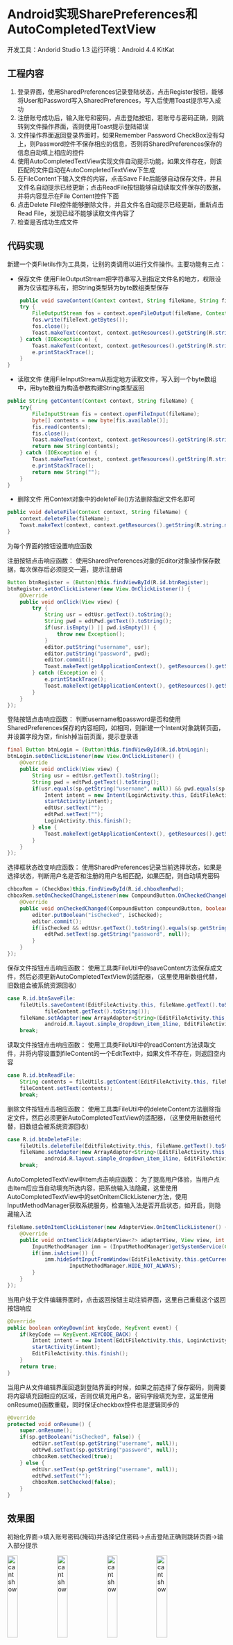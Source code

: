 # Android实现SharePreferences和AutoCompletedTextView

开发工具：Andorid Studio 1.3
运行环境：Android 4.4 KitKat

## 工程内容

1.	登录界面，使用SharedPreferences记录登陆状态，点击Register按钮，能够将User和Password写入SharedPreferences，写入后使用Toast提示写入成功
2.	注册账号成功后，输入账号和密码，点击登陆按钮，若账号与密码正确，则跳转到文件操作界面，否则使用Toast提示登陆错误
3.	文件操作界面返回登录界面时，如果Remember Password CheckBox没有勾上，则Password控件不保存相应的信息，否则将SharedPreferences保存的信息自动填上相应的控件
4.	使用AutoCompletedTextView实现文件自动提示功能，如果文件存在，则该匹配的文件自动在AutoCompletedTextView下生成
5.	在FileContent下输入文件的内容，点击Save File后能够自动保存文件，并且文件名自动提示已经更新；点击ReadFile按钮能够自动读取文件保存的数据，并将内容显示在File Content控件下面
6.	点击Delete File控件能够删除文件，并且文件名自动提示已经更新，重新点击Read File，发现已经不能够读取文件内容了
7.	检查是否成功生成文件

## 代码实现

新建一个类Filetils作为工具类，让别的类调用以进行文件操作。主要功能有三点：

- 保存文件
	使用FileOutputStream把字符串写入到指定文件名的地方，权限设置为仅该程序私有，把String类型转为byte数组类型保存
```java
	public void saveContent(Context context, String fileName, String fileText) {
    try {
        FileOutputStream fos = context.openFileOutput(fileName, Context.MODE_PRIVATE);
        fos.write(fileText.getBytes());
        fos.close();
        Toast.makeText(context, context.getResources().getString(R.string.msgSaveSuc), Toast.LENGTH_SHORT).show();
    } catch (IOException e) {
        Toast.makeText(context, context.getResources().getString(R.string.msgSaveFail), Toast.LENGTH_SHORT).show();
        e.printStackTrace();
    }
}
```
- 读取文件
	使用FileInputStream从指定地方读取文件，写入到一个byte数组中，用byte数组为构造参数构建String类型返回

```java
public String getContent(Context context, String fileName) {
    try{
        FileInputStream fis = context.openFileInput(fileName);
        byte[] contents = new byte[fis.available()];
        fis.read(contents);
        fis.close();
        Toast.makeText(context, context.getResources().getString(R.string.msgReadSuc), Toast.LENGTH_SHORT).show();
        return new String(contents);
    } catch (IOException e) {
        Toast.makeText(context, context.getResources().getString(R.string.msgReadFail), Toast.LENGTH_SHORT).show();
        e.printStackTrace();
        return new String("");
    }
}
```

- 删除文件
	用Context对象中的deleteFile()方法删除指定文件名即可
```java
public void deleteFile(Context context, String fileName) {
    context.deleteFile(fileName);
    Toast.makeText(context, context.getResources().getString(R.string.msgDelSuc), Toast.LENGTH_SHORT).show();
}
```

为每个界面的按钮设置响应函数

注册按钮点击响应函数：
使用SharedPreferences对象的Editor对象操作保存数据，每次保存后必须提交一遍，提示注册语

```java
Button btnRegister = (Button)this.findViewById(R.id.btnRegister);
btnRegister.setOnClickListener(new View.OnClickListener() {
    @Override
    public void onClick(View view) {
        try {
            String usr = edtUsr.getText().toString();
            String pwd = edtPwd.getText().toString();
            if(usr.isEmpty() || pwd.isEmpty()) {
                throw new Exception();
            }
            editor.putString("username", usr);
            editor.putString("password", pwd);
            editor.commit();
            Toast.makeText(getApplicationContext(), getResources().getString(R.string.msgRegSuc), Toast.LENGTH_SHORT).show();
        } catch (Exception e) {
            e.printStackTrace();
            Toast.makeText(getApplicationContext(), getResources().getString(R.string.msgRegFail), Toast.LENGTH_SHORT).show();
        }
    }
});
```

登陆按钮点击响应函数：
判断username和password是否和使用SharedPreferences保存的内容相同，如相同，则新建一个Intent对象跳转页面，并设置字段为空，finish掉当前页面，提示登录语

```java
final Button btnLogin = (Button)this.findViewById(R.id.btnLogin);
btnLogin.setOnClickListener(new View.OnClickListener() {
    @Override
    public void onClick(View view) {
        String usr = edtUsr.getText().toString();
        String pwd = edtPwd.getText().toString();
        if(usr.equals(sp.getString("username", null)) && pwd.equals(sp.getString("password", null))) {
            Intent intent = new Intent(LoginActivity.this, EditFileActivity.class);
            startActivity(intent);
            edtUsr.setText("");
            edtPwd.setText("");
            LoginActivity.this.finish();
        } else {
            Toast.makeText(getApplicationContext(), getResources().getString(R.string.msgLogErr), Toast.LENGTH_SHORT).show();
        }
    }
});
```

选择框状态改变响应函数：
使用SharedPreferences记录当前选择状态，如果是选择状态，判断用户名是否和注册的用户名相匹配，如果匹配，则自动填充密码

```java
chboxRem = (CheckBox)this.findViewById(R.id.chboxRemPwd);
chboxRem.setOnCheckedChangeListener(new CompoundButton.OnCheckedChangeListener() {
    @Override
    public void onCheckedChanged(CompoundButton compoundButton, boolean isChecked) {
        editor.putBoolean("isChecked", isChecked);
        editor.commit();
        if(isChecked && edtUsr.getText().toString().equals(sp.getString("username", null))) {
            edtPwd.setText(sp.getString("password", null));
        }
    }
});
```

保存文件按钮点击响应函数：
使用工具类FileUtil中的saveContent方法保存成文件，然后必须更新AutoCompletedTextView的适配器，（这里使用新数组代替，旧数组会被系统资源回收）

```java
case R.id.btnSaveFile:
    fileUtils.saveContent(EditFileActivity.this, fileName.getText().toString(),
            fileContent.getText().toString());
    fileName.setAdapter(new ArrayAdapter<String>(EditFileActivity.this,
            android.R.layout.simple_dropdown_item_1line, EditFileActivity.this.fileList()));
    break;
```

读取文件按钮点击响应函数：
使用工具类FileUtil中的readContent方法读取文件，并将内容设置到fileContent的一个EditText中，如果文件不存在，则返回空内容

```java
case R.id.btnReadFile:
    String contents = fileUtils.getContent(EditFileActivity.this, fileName.getText().toString());
    fileContent.setText(contents);
    break;
```

删除文件按钮点击相应函数：
使用工具类FileUtil中的deleteContent方法删除指定文件，然后必须更新AutoCompletedTextView的适配器，（这里使用新数组代替，旧数组会被系统资源回收）

```java
case R.id.btnDeleteFile:
    fileUtils.deleteFile(EditFileActivity.this, fileName.getText().toString());
    fileName.setAdapter(new ArrayAdapter<String>(EditFileActivity.this,
            android.R.layout.simple_dropdown_item_1line, EditFileActivity.this.fileList()));
    break;
```

AutoCompletedTextView中Item点击响应函数：
为了提高用户体验，当用户点击Item后应当自动填充所选内容，把系统输入法隐藏，这里使用AutoCompletedTextView中的setOnItemClickListener方法，使用InputMethodManager获取系统服务，检查输入法是否开启状态，如开启，则隐藏输入法

```java
fileName.setOnItemClickListener(new AdapterView.OnItemClickListener() {
    @Override
    public void onItemClick(AdapterView<?> adapterView, View view, int i, long l) {
        InputMethodManager imm = (InputMethodManager)getSystemService(Context.INPUT_METHOD_SERVICE);
        if(imm.isActive()) {
            imm.hideSoftInputFromWindow(EditFileActivity.this.getCurrentFocus().getWindowToken(),
                    InputMethodManager.HIDE_NOT_ALWAYS);
        }
    }
});
```

当用户处于文件编辑界面时，点击返回按钮主动注销界面，这里自己重载这个返回按钮响应

```java
@Override
public boolean onKeyDown(int keyCode, KeyEvent event) {
    if(keyCode == KeyEvent.KEYCODE_BACK) {
        Intent intent = new Intent(EditFileActivity.this, LoginActivity.class);
        startActivity(intent);
        EditFileActivity.this.finish();
    }
    return true;
}
```

当用户从文件编辑界面回退到登陆界面的时候，如果之前选择了保存密码，则需要将内容填充回相应的区域，否则仅填充用户名，密码字段填充为空，这里使用onResume()函数重载，同时保证checkbox控件也是逻辑同步的

```java
@Override
protected void onResume() {
    super.onResume();
    if(sp.getBoolean("isChecked", false)) {
        edtUsr.setText(sp.getString("username", null));
        edtPwd.setText(sp.getString("password", null));
        chboxRem.setChecked(true);
    } else {
        edtUsr.setText(sp.getString("username", null));
        edtPwd.setText("");
        chboxRem.setChecked(false);
    }
}
```

## 效果图

初始化界面->填入账号密码(掩码)并选择记住密码->点击登陆正确则跳转页面->输入部分提示

<img src="/images/wsine-blog-image323.png" alt="cant show" style="display: inline-block; width: 22%; " /> <img src="/images/wsine-blog-image324.png" alt="cant show" style="display: inline-block; width: 22%; " /> <img src="/images/wsine-blog-image325.png" alt="cant show" style="display: inline-block; width: 22%; " /> <img src="/images/wsine-blog-image326.png" alt="cant show" style="display: inline-block; width: 22%; " />

点击读取文件->新建并保存文件->删除文件->重新读取返回失败

<img src="/images/wsine-blog-image327.png" alt="cant show" style="display: inline-block; width: 22%; " /> <img src="/images/wsine-blog-image328.png" alt="cant show" style="display: inline-block; width: 22%; " /> <img src="/images/wsine-blog-image329.png" alt="cant show" style="display: inline-block; width: 22%; " /> <img src="/images/wsine-blog-image330.png" alt="cant show" style="display: inline-block; width: 22%; " />

返回按钮登陆信息还在(页面已注销了的)->取消记住密码->登陆跳转->返回按钮登陆密码消失

<img src="/images/wsine-blog-image331.png" alt="cant show" style="display: inline-block; width: 22%; " /> <img src="/images/wsine-blog-image332.png" alt="cant show" style="display: inline-block; width: 22%; " /> <img src="/images/wsine-blog-image333.png" alt="cant show" style="display: inline-block; width: 22%; " /> <img src="/images/wsine-blog-image334.png" alt="cant show" style="display: inline-block; width: 22%; " />

## 一些总结

1.	测试的时候由于跳转页面时没有清除当前页面，导致返回原界面的时候用户名和密码都还在，解决方案是跳转页面后，清除用户名和密码两个字段，同时注销页面
2.	测试AutuCompletedTextView的时候，输入法的响应令人比较苦恼，明明已经自动填充完毕，输入法还处在这个界面，这用户体验不能忍，然后就加入了AutuCompletedTextView的Item点击响应
3.	还发现一个问题就在于，界面在onResume的时候检测保存的isChecked是否为true，如果为true则填充用户名和密码，但是checkbox的状态并没有更新，例如退出app后重新进入只有username和password是填充了，checkbox并没有，因此修改了上面的onResume函数重载的代码，更加符合实际

## 工程下载

传送门：[下载](http://pan.baidu.com/s/1hrnSPqk)